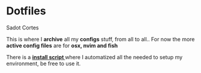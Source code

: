 # Dotfiles

Sadot Cortes <sadotsoy>

This is where I **archive** all my **configs** stuff, from all to all..
For now the more **active config files** are for **osx, nvim and fish**

There is a **[ install script ](install.sh)** where I automatized all the needed to setup my environment, be free to use it.
